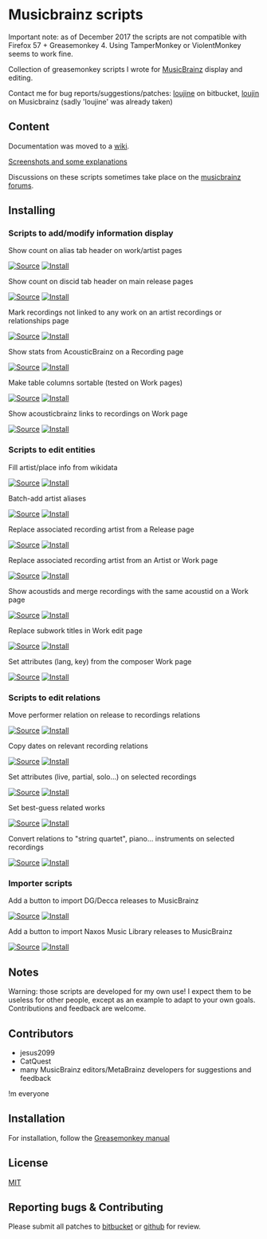 Musicbrainz scripts
===================

Important note: as of December 2017 the scripts are not compatible with Firefox 57 + Greasemonkey 4. Using TamperMonkey or ViolentMonkey seems to work fine.

Collection of greasemonkey scripts I wrote for [MusicBrainz](https://musicbrainz.org) display and editing.

Contact me for bug reports/suggestions/patches: [loujine](https://bitbucket.org/loujine/) on bitbucket, [loujin](https://musicbrainz.org/user/loujin) on Musicbrainz (sadly 'loujine' was already taken)


Content
-------

Documentation was moved to a [wiki](https://bitbucket.org/loujine/musicbrainz-scripts/wiki/Home).

[Screenshots and some explanations](https://bitbucket.org/loujine/musicbrainz-scripts/wiki/documentation.rst)

Discussions on these scripts sometimes take place on the [musicbrainz forums](https://community.metabrainz.org/tags/userscripts).


Installing
----------

### Scripts to add/modify information display

Show count on alias tab header on work/artist pages

[![Source](https://github.com/jerone/UserScripts/blob/master/_resources/Source-button.png)](https://bitbucket.org/loujine/musicbrainz-scripts/src/default/mb-display_count_alias.user.js)
[![Install](https://raw.github.com/jerone/UserScripts/master/_resources/Install-button.png)](https://bitbucket.org/loujine/musicbrainz-scripts/raw/default/mb-display_count_alias.user.js)


Show count on discid tab header on main release pages

[![Source](https://github.com/jerone/UserScripts/blob/master/_resources/Source-button.png)](https://bitbucket.org/loujine/musicbrainz-scripts/src/default/mb-display_count_discid.user.js)
[![Install](https://raw.github.com/jerone/UserScripts/master/_resources/Install-button.png)](https://bitbucket.org/loujine/musicbrainz-scripts/raw/default/mb-display_count_discid.user.js)


Mark recordings not linked to any work on an artist recordings or relationships page

[![Source](https://github.com/jerone/UserScripts/blob/master/_resources/Source-button.png)](https://bitbucket.org/loujine/musicbrainz-scripts/src/default/mb-display_work_relations_for_artist_recordings.user.js)
[![Install](https://raw.github.com/jerone/UserScripts/master/_resources/Install-button.png)](https://bitbucket.org/loujine/musicbrainz-scripts/raw/default/mb-display_work_relations_for_artist_recordings.user.js)


Show stats from AcousticBrainz on a Recording page

[![Source](https://github.com/jerone/UserScripts/blob/master/_resources/Source-button.png)](https://bitbucket.org/loujine/musicbrainz-scripts/src/default/mb-display_acousticbrainz_data_for_recording.user.js)
[![Install](https://raw.github.com/jerone/UserScripts/master/_resources/Install-button.png)](https://bitbucket.org/loujine/musicbrainz-scripts/raw/default/mb-display_acousticbrainz_data_for_recording.user.js)


Make table columns sortable (tested on Work pages)

[![Source](https://github.com/jerone/UserScripts/blob/master/_resources/Source-button.png)](https://bitbucket.org/loujine/musicbrainz-scripts/src/default/mb-display_sortable_table.user.js)
[![Install](https://raw.github.com/jerone/UserScripts/master/_resources/Install-button.png)](https://bitbucket.org/loujine/musicbrainz-scripts/raw/default/mb-display_sortable_table.user.js)


Show acousticbrainz links to recordings on Work page

[![Source](https://github.com/jerone/UserScripts/blob/master/_resources/Source-button.png)](https://bitbucket.org/loujine/musicbrainz-scripts/src/default/mb-display_acousticbrainz_dataset_for_work.user.js)
[![Install](https://raw.github.com/jerone/UserScripts/master/_resources/Install-button.png)](https://bitbucket.org/loujine/musicbrainz-scripts/raw/default/mb-display_acousticbrainz_dataset_for_work.user.js)


### Scripts to edit entities

Fill artist/place info from wikidata

[![Source](https://github.com/jerone/UserScripts/blob/master/_resources/Source-button.png)](https://bitbucket.org/loujine/musicbrainz-scripts/src/default/mb-edit-create_from_wikidata.user.js)
[![Install](https://raw.github.com/jerone/UserScripts/master/_resources/Install-button.png)](https://bitbucket.org/loujine/musicbrainz-scripts/raw/default/mb-edit-create_from_wikidata.user.js)


Batch-add artist aliases

[![Source](https://github.com/jerone/UserScripts/blob/master/_resources/Source-button.png)](https://bitbucket.org/loujine/musicbrainz-scripts/src/default/mb-edit-add_aliases.user.js)
[![Install](https://raw.github.com/jerone/UserScripts/master/_resources/Install-button.png)](https://bitbucket.org/loujine/musicbrainz-scripts/raw/default/mb-edit-add_aliases.user.js)


Replace associated recording artist from a Release page

[![Source](https://github.com/jerone/UserScripts/blob/master/_resources/Source-button.png)](https://bitbucket.org/loujine/musicbrainz-scripts/src/default/mb-edit-replace_rec_artist_from_release_page.user.js)
[![Install](https://raw.github.com/jerone/UserScripts/master/_resources/Install-button.png)](https://bitbucket.org/loujine/musicbrainz-scripts/raw/default/mb-edit-replace_rec_artist_from_release_page.user.js)


Replace associated recording artist from an Artist or Work page

[![Source](https://github.com/jerone/UserScripts/blob/master/_resources/Source-button.png)](https://bitbucket.org/loujine/musicbrainz-scripts/src/default/mb-edit-replace_rec_artist_from_work_page.user.js)
[![Install](https://raw.github.com/jerone/UserScripts/master/_resources/Install-button.png)](https://bitbucket.org/loujine/musicbrainz-scripts/raw/default/mb-edit-replace_rec_artist_from_work_page.user.js)


Show acoustids and merge recordings with the same acoustid on a Work page

[![Source](https://github.com/jerone/UserScripts/blob/master/_resources/Source-button.png)](https://bitbucket.org/loujine/musicbrainz-scripts/src/default/mb-edit-merge_from_acoustid.user.js)
[![Install](https://raw.github.com/jerone/UserScripts/master/_resources/Install-button.png)](https://bitbucket.org/loujine/musicbrainz-scripts/raw/default/mb-edit-merge_from_acoustid.user.js)


Replace subwork titles in Work edit page

[![Source](https://github.com/jerone/UserScripts/blob/master/_resources/Source-button.png)](https://bitbucket.org/loujine/musicbrainz-scripts/src/default/mbz-replace_subworks_names.user.js)
[![Install](https://raw.github.com/jerone/UserScripts/master/_resources/Install-button.png)](https://bitbucket.org/loujine/musicbrainz-scripts/raw/default/mbz-replace_subworks_names.user.js)


Set attributes (lang, key) from the composer Work page

[![Source](https://github.com/jerone/UserScripts/blob/master/_resources/Source-button.png)](https://bitbucket.org/loujine/musicbrainz-scripts/src/default/mb-edit-set_work_attributes.user.js)
[![Install](https://raw.github.com/jerone/UserScripts/master/_resources/Install-button.png)](https://bitbucket.org/loujine/musicbrainz-scripts/raw/default/mb-edit-set_work_attributes.user.js)


### Scripts to edit relations

Move performer relation on release to recordings relations

[![Source](https://github.com/jerone/UserScripts/blob/master/_resources/Source-button.png)](https://bitbucket.org/loujine/musicbrainz-scripts/src/default/mb-reledit-release_rel_to_recording_rel.user.js)
[![Install](https://raw.github.com/jerone/UserScripts/master/_resources/Install-button.png)](https://bitbucket.org/loujine/musicbrainz-scripts/raw/default/mb-reledit-release_rel_to_recording_rel.user.js)


Copy dates on relevant recording relations

[![Source](https://github.com/jerone/UserScripts/blob/master/_resources/Source-button.png)](https://bitbucket.org/loujine/musicbrainz-scripts/src/default/mb-reledit-copy_dates.user.js)
[![Install](https://raw.github.com/jerone/UserScripts/master/_resources/Install-button.png)](https://bitbucket.org/loujine/musicbrainz-scripts/raw/default/mb-reledit-copy_dates.user.js)


Set attributes (live, partial, solo...) on selected recordings

[![Source](https://github.com/jerone/UserScripts/blob/master/_resources/Source-button.png)](https://bitbucket.org/loujine/musicbrainz-scripts/src/default/mb-reledit-set_work_rel_attrs.user.js)
[![Install](https://raw.github.com/jerone/UserScripts/master/_resources/Install-button.png)](https://bitbucket.org/loujine/musicbrainz-scripts/raw/default/mb-reledit-set_work_rel_attrs.user.js)


Set best-guess related works

[![Source](https://github.com/jerone/UserScripts/blob/master/_resources/Source-button.png)](https://bitbucket.org/loujine/musicbrainz-scripts/src/default/mb-reledit-guess_works.user.js)
[![Install](https://raw.github.com/jerone/UserScripts/master/_resources/Install-button.png)](https://bitbucket.org/loujine/musicbrainz-scripts/raw/default/mb-reledit-guess_works.user.js)


Convert relations to "string quartet", piano... instruments on selected recordings

[![Source](https://github.com/jerone/UserScripts/blob/master/_resources/Source-button.png)](https://bitbucket.org/loujine/musicbrainz-scripts/src/default/mb-reledit-set_instruments.user.js)
[![Install](https://raw.github.com/jerone/UserScripts/master/_resources/Install-button.png)](https://bitbucket.org/loujine/musicbrainz-scripts/raw/default/mb-reledit-set_instruments.user.js)


### Importer scripts

Add a button to import DG/Decca releases to MusicBrainz

[![Source](https://github.com/jerone/UserScripts/blob/master/_resources/Source-button.png)](https://bitbucket.org/loujine/musicbrainz-scripts/src/default/mbz-dgdecca_importer.user.js)
[![Install](https://raw.github.com/jerone/UserScripts/master/_resources/Install-button.png)](https://bitbucket.org/loujine/musicbrainz-scripts/raw/default/mbz-dgdecca_importer.user.js)


Add a button to import Naxos Music Library releases to MusicBrainz

[![Source](https://github.com/jerone/UserScripts/blob/master/_resources/Source-button.png)](https://bitbucket.org/loujine/musicbrainz-scripts/src/mbz-naxos_library_importer.user.js)
[![Install](https://raw.github.com/jerone/UserScripts/master/_resources/Install-button.png)](https://bitbucket.org/loujine/musicbrainz-scripts/raw/mbz-naxos_library_importer.user.js)


Notes
-----

Warning: those scripts are developed for my own use! I expect them to be
useless for other people, except as an example to adapt to your own goals.
Contributions and feedback are welcome.


Contributors
------------

* jesus2099
* CatQuest
* many MusicBrainz editors/MetaBrainz developers for suggestions and feedback

!m everyone


Installation
------------

For installation, follow the [Greasemonkey manual](https://wiki.greasespot.net/Greasemonkey_Manual:Installing_Scripts)


License
-------

[MIT](https://opensource.org/licenses/MIT)


Reporting bugs & Contributing
-----------------------------

Please submit all patches to [bitbucket](https://bitbucket.org/loujine/musicbrainz-scripts/pull-request) or [github](https://github.com/loujine/musicbrainz-scripts/pulls) for review.
